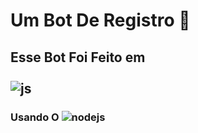 # Um Bot De Registro 📃 #

## Esse Bot Foi Feito em <div style="display: inline_block"><br/> <img aligm="center" alt="js" src="https://img.shields.io/badge/JavaScript-323330?style=for-the-badge&logo=javascript&logoColor=F7DF1E" /><br/>
### Usando O <img aligm="center" alt="nodejs" src="https://img.shields.io/badge/Node.js-43853D?style=for-the-badge&logo=node.js&logoColor=white" />
</div><br/>
